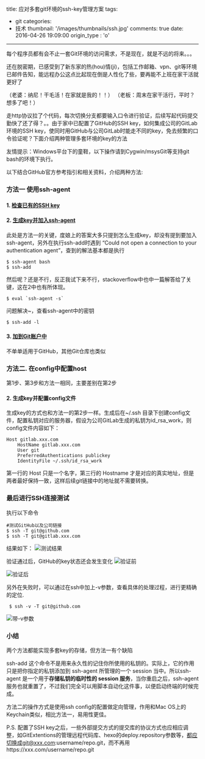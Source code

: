 title: 应对多套git环境的ssh-key管理方案
tags:
  - git
categories:
  - 技术
thumbnail: '/images/thumbnails/ssh.jpg'
comments: true
date: 2016-04-26 19:09:00
origin_type : 'o'
---
每个程序员都有会不止一套Git环境的访问需求，不是现在，就是不远的将来。。。
<!-- more -->
还在脱密期，已感受到了新东家的热(hou)情(ji)，包括工作邮箱、vpn、git等环境已邮件告知，能远程办公这点比起现在倒是人性化了些，要再能不上班在家干活就更好了

（老婆：纳尼！干毛活！在家就是我的！！）
（老板：周末在家干活行，平时？想多了吧！）

走http协议拉了个代码，每次切换分支都要输入口令进行验证，后续写起代码提交勤快了还了得？。。由于家中已配置了GitHub的SSH key，如何集成公司的GitLab环境的SSH key，使同时用GitHub与公司GitLab时能走不同的key，免去频繁的口令验证呢？下面介绍两种管理多套环境的key的方法

友情提示：Windows平台下的童鞋，以下操作请到Cygwin/msysGit等支持git bash的环境下执行。

以下结合GitHub官方参考指引和相关资料，介绍两种方法:
### 方法一  使用ssh-agent
#### 1.  [检查已有的SSH key](https://help.github.com/articles/checking-for-existing-ssh-keys/)
#### 2.  [生成key并加入ssh-agent](https://help.github.com/articles/generating-a-new-ssh-key-and-adding-it-to-the-ssh-agent/)
此处是方法一的关键，度娘上的答案大多只提到怎么生成key，却没有提到要加入ssh-agent，另外在执行ssh-add时遇到
 “Could not open a connection to your authentication agent”，查到的解法基本都是执行

    $ ssh-agent bash
    $ ssh-add
  然后呢？还是不行，反正我试下来不行，stackoverflow中也中一篇解答给了关键，这在2中也有所体现。

    $ eval `ssh-agent -s`
问题解决~，查看ssh-agent中的密钥

    $ ssh-add -l

#### 3. [加到Git账户中](https://help.github.com/articles/adding-a-new-ssh-key-to-your-github-account/)
不单单适用于GitHub，其他Git仓库也类似

### 方法二. 在config中配置host
第1步、第3步和方法一相同，主要差别在第2步
#### 2. 生成key并配置config文件
生成key的方式也和方法一的第2步一样。生成后在~/.ssh 目录下创建config文件，配置私钥对应的服务器，假设为公司GitLab生成的私钥为id_rsa_work，则config文件内容如下：

    Host gitlab.xxx.com
        HostName gitlab.xxx.com
        User git
        PreferredAuthentications publickey
        IdentityFile ~/.ssh/id_rsa_work

 第一行的 Host 只是一个名字，第三行的 Hostname 才是对应的真实地址，但是两者最好保持一致，这样后续git链接中的地址就不需要转换。

### 最后进行SSH连接测试
执行以下命令

    #测试GitHub以及公司链接
    $ ssh -T git@github.com
    $ ssh -T git@gitlab.xxx.com

结果如下：
![测试结果](/images/posts/git-sshkey/result1.png)

验证通过后，GitHub的key状态还会发生变化
![验证前](/images/posts/git-sshkey/pic1.png)

![验证后](/images/posts/git-sshkey/pic2.png)

另外在失败时，可以通过在ssh中加上-v参数，查看具体的处理过程，进行更精确的定位.

     $ ssh -v -T git@github.com

![带-v参数](/images/posts/git-sshkey/debug.png)

### 小结

两个方法都能实现多套key的存储，但方法一有个缺陷

ssh-add 这个命令不是用来永久性的记住你所使用的私钥的。实际上，它的作用只是把你指定的私钥添加到 ssh-agent 所管理的一个 session 当中。所以ssh-agent 是一个用于**存储私钥的临时性的 session 服务**，当你重启之后，ssh-agent 服务也就重置了，不过我们完全可以用脚本自动化这件事，以便启动终端的时候完成。

方法二的操作方式是使用ssh config的配置做定向管理，作用和Mac OS上的Keychain类似，相比方法一，易用性更佳。

P.S. 配置了SSH key之后，一些外部提交方式的提交库的协议方式也应相应调整，如GitExtentions的管理远程代码库、hexo的deploy.repository参数等，都应切换成git@xxx.com:username/repo.git，而不再用https://xxx.com/username/repo.git